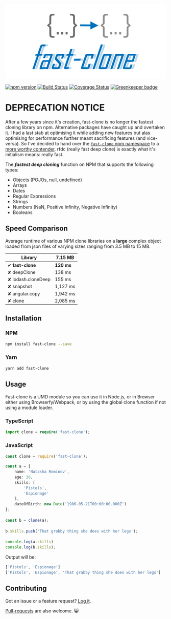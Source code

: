 <center>
	<img src="https://raw.githubusercontent.com/codeandcats/fast-clone/master/logo.png" />
</center>

[![npm version](https://badge.fury.io/js/fast-clone.svg)](https://badge.fury.io/js/fast-clone)
[![Build Status](https://travis-ci.org/codeandcats/fast-clone.svg?branch=master)](https://travis-ci.org/codeandcats/fast-clone)
[![Coverage Status](https://coveralls.io/repos/github/codeandcats/fast-clone/badge.svg?branch=master)](https://coveralls.io/github/codeandcats/fast-clone?branch=master)
[![Greenkeeper badge](https://badges.greenkeeper.io/codeandcats/fast-clone.svg)](https://greenkeeper.io/)

# DEPRECATION NOTICE
After a few years since it's creation, fast-clone is no longer the fastest cloning library on npm. Alternative packages have caught up and overtaken it. I had a last stab at optimising it while adding new features but alas optimising for performance further meant sacrificing features (and vice-versa). So I've decided to hand over the [`fast-clone` npm namespace](https://www.npmjs.com/package/fast-clone) to a [more worthy contender](https://github.com/davidmarkclements/rfdc). rfdc (really fast deep clone) is exactly what it's initialism means: really fast.

The ***fastest deep cloning*** function on NPM that supports the following types:
- Objects (POJOs, null, undefined)
- Arrays
- Dates
- Regular Expressions
- Strings
- Numbers (NaN, Positive Infinity, Negative Infinity)
- Booleans

## Speed Comparison
Average runtime of various NPM clone libraries on a **large** complex object loaded from json files of varying sizes ranging from 3.5 MB to 15 MB.

Library            |    7.15 MB |
-------------------|------------|
✔ **fast-clone**   | **120 ms** |
✘ deepClone        |   138 ms   |
✘ lodash.cloneDeep |   155 ms   |
✘ snapshot         | 1,127 ms   |
✘ angular.copy     | 1,942 ms   |
✘ clone            | 2,085 ms   |

## Installation

### NPM
```sh
npm install fast-clone --save
```

### Yarn
```sh
yarn add fast-clone
```

## Usage
Fast-clone is a UMD module so you can use it in Node.js, or in Browser either using Browserfy/Webpack, or by using the global clone function if not using a module loader.

### TypeScript
```ts
import clone = require('fast-clone');
```

### JavaScript
```js
const clone = require('fast-clone');
```

```ts
const a = {
	name: 'Natasha Rominov',
	age: 30,
	skills: [
		'Pistols',
		'Espionage'
	],
	dateOfBirth: new Date('1986-05-21T00:00:00.000Z')
};

const b = clone(a);

b.skills.push('That grabby thing she does with her legs');

console.log(a.skills)
console.log(b.skills);
```

Output will be:
```ts
['Pistols', 'Espionage']
['Pistols', 'Espionage', 'That grabby thing she does with her legs']
```

## Contributing
Got an issue or a feature request? [Log it](https://github.com/codeandcats/fast-clone/issues).

[Pull-requests](https://github.com/codeandcats/fast-clone/pulls) are also welcome. 😸

